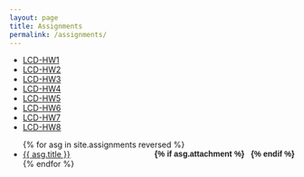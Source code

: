 ```yaml
---
layout: page
title: Assignments
permalink: /assignments/
---
```

* [LCD-HW1](/static_files/Final/syllabus/LCD-HW1.pdf)
* [LCD-HW2](/static_files/Final/syllabus/LCD-HW2.pdf)
* [LCD-HW3](/static_files/Final/syllabus/LCD-HW3.pdf)
* [LCD-HW4](/static_files/Final/syllabus/LCD-HW4.pdf)
* [LCD-HW5](/static_files/Final/syllabus/LCD-HW5.pdf)
* [LCD-HW6](/static_files/Final/syllabus/LCD-HW6.pdf)
* [LCD-HW7](/static_files/Final/syllabus/LCD-HW7.pdf)
* [LCD-HW8](/static_files/Final/syllabus/LCD-HW8.pdf)
<ul id="archive">
{% for asg in site.assignments reversed %}
      <li class="archiveposturl" style="background: transparent">
        <span><a href="{{ asg.url | prepend: site.baseurl}}">{{ asg.title }}</a></span>
<strong style="font-size:100%; font-family: 'Titillium Web', sans-serif; float:right">
<a title="Download problems (pdf)" href="{{ asg.pdf | prepend: site.baseurl }}"><i class="fas fa-file-pdf"></i></a> 
{% if asg.attachment %}
&nbsp; <a title="Download attachments (zip)" href="{{ asg.attachment | prepend: site.baseurl }}"><i class="fas fa-file-archive"></i></a>
{% endif %}
</strong> 
      </li>
{% endfor %}
</ul>




